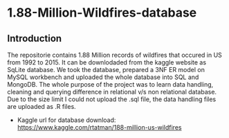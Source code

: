 # 1.88-Million-Wildfires-database
## Introduction
The repositorie contains 1.88 Million records of wildfires that occured in US from 1992 to 2015. It can be downlodaded from the kaggle website as SqLite database. We took the database, prepared a 3NF ER model on MySQL workbench and uploaded the whole database into SQL and MongoDB. The whole purpose of the project was to learn data handling, cleaning and querying difference in relational v/s non relational database. Due to the size limit I could not upload the .sql file, the data handling files are uploaded as .R files.

- Kaggle url for database download: https://www.kaggle.com/rtatman/188-million-us-wildfires
